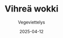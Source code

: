 ---
title: "Vihreä wokki"
image: "https://vegaanibotti.lauravuo.me/2025/04/2025-04-12_small.png"
date: 2025-04-12
receipt_url: "https://vegeviettelys.fi/vihrea-wokki/"
author: "Vegeviettelys"
---